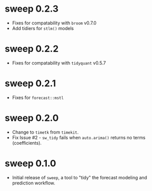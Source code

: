 # sweep 0.2.3

* Fixes for compatability with `broom` v0.7.0
* Add tidiers for `stlm()` models

# sweep 0.2.2

* Fixes for compatability with `tidyquant` v0.5.7

# sweep 0.2.1

* Fixes for `forecast::mstl`

# sweep 0.2.0

* Change to `timetk` from `timekit`.
* Fix Issue #2 - `sw_tidy` fails when `auto.arima()` returns no terms (coefficients).


# sweep 0.1.0 

* Initial release of `sweep`, a tool to "tidy" the forecast modeling and prediction workflow.
